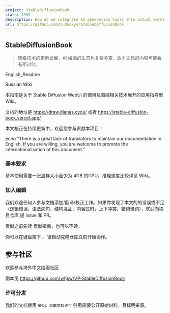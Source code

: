 ```yaml
---
project: StableDiffusionBook
stars: 1955
description: How do we integrate AI generation tools into actual work? | 关于 Ai 绘画的Wiki | Wiki about Ai painting | Prompts Engineering| 指南 Guide | Seeking Maintainer&Translator🙌
url: https://github.com/sudoskys/StableDiffusionBook
---
```


StableDiffusionBook
-------------------

> 随着技术的更新发展，AI 绘画的生态也复杂多变，故本文档的内容可能会有所过时。

English\_Readme

Russian Wiki

本指南是关于 Stable Diffusion WebUi 的使用及围绕相关技术展开的应用指导型 Wiki。

文档的地址是 https://draw.dianas.cyou/ 或者 https://stable-diffusion-book.vercel.app/

本文档正在持续更新中，欢迎您参与贡献本项目！

echo "There is a great lack of translators to maintain our documentation in English. If you are willing, you are welcome to
promote the internationalisation of this document."

### 基本要求

基本使用需要一张显存大小至少为 4GB 的GPU。推理速度比较详见 Wiki。

### 加入编辑

我们欢迎任何人参与文档添加/翻译/校正工作。如果你发现了本文的的错误或不足（逻辑错误，语法病句，结构混乱，内容过时，上下冲突，错词怪词），欢迎向项目仓库 提 issue 和 PR。

贡献之前先读 贡献指南，也可以不读。

你可以在键盘按下 `。` 键自动克隆仓库立刻开始协作。

参与社区
----

欢迎参与海外中文绘画社区

副本见 https://github.com/wfjsw/VP-StableDiffusionBook

### 许可分发

我们的文档使用 `GFDL 自由文档许可` 引用需要公开原始材料，且标明来源。
